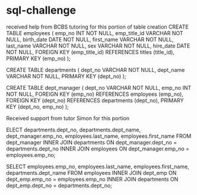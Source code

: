 # sql-challenge


received help from BCBS tutoring for this portion of table creation 
CREATE TABLE employees (
    emp_no INT   NOT NULL,
    emp_title_id VARCHAR NOT NULL,
    birth_date DATE   NOT NULL,
    first_name VARCHAR   NOT NULL,
    last_name VARCHAR   NOT NULL,
    sex VARCHAR   NOT NULL,
    hire_date DATE   NOT NULL,
    FOREIGN KEY (emp_title_id) REFERENCES titles (title_id),
    PRIMARY KEY (emp_no)
);


CREATE TABLE departments (
    dept_no VARCHAR   NOT NULL,
    dept_name VARCHAR   NOT NULL,
    PRIMARY KEY (dept_no)
);

CREATE TABLE dept_manager (
    dept_no VARCHAR   NOT NULL,
    emp_no INT   NOT NULL,
    FOREIGN KEY (emp_no) REFERENCES employees (emp_no),
    FOREIGN KEY (dept_no) REFERENCES departments (dept_no),
    PRIMARY KEY (dept_no, emp_no)
);

Received support from tutor Simon for this portion 

ELECT departments.dept_no, departments.dept_name, dept_manager.emp_no, employees.last_name, employees.first_name
FROM dept_manager
INNER JOIN departments ON dept_manager.dept_no = departments.dept_no
INNER JOIN employees ON dept_manager.emp_no = employees.emp_no;

SELECT employees.emp_no, employees.last_name, employees.first_name, departments.dept_name
FROM employees
INNER JOIN dept_emp ON dept_emp.emp_no = employees.emp_no
INNER JOIN departments ON dept_emp.dept_no = departments.dept_no;
